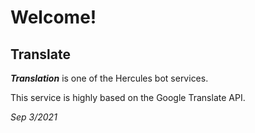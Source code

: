 # Welcome!

## Translate 

***Translation*** is one of the Hercules bot services. 

This service is highly based on the Google Translate API.

*Sep 3/2021*